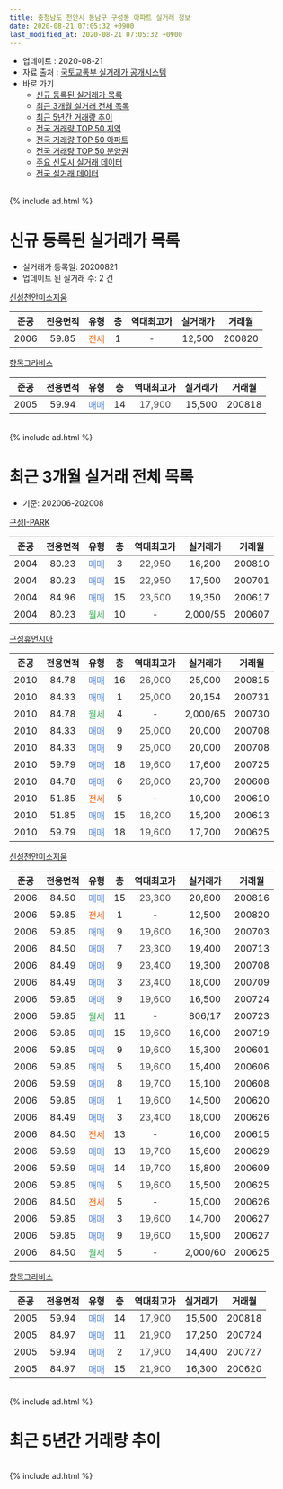 ```yaml
---
title: 충청남도 천안시 동남구 구성동 아파트 실거래 정보
date: 2020-08-21 07:05:32 +0900
last_modified_at: 2020-08-21 07:05:32 +0900
---
```


* 업데이트 : 2020-08-21
* 자료 출처 : [국토교통부 실거래가 공개시스템](http://rt.molit.go.kr)
* 바로 가기
    * [신규 등록된 실거래가 목록](#신규-등록된-실거래가-목록)
    * [최근 3개월 실거래 전체 목록](#최근-3개월-실거래-전체-목록)
    * [최근 5년간 거래량 추이](#최근-5년간-거래량-추이)
    * [전국 거래량 TOP 50 지역](https://inasie.github.io/apt-trade-info/최근-3개월-전국에서-가장-거래가-많이-발생한-지역)
    * [전국 거래량 TOP 50 아파트](https://inasie.github.io/apt-trade-info/최근-3개월-전국에서-가장-거래가-많이-발생한-아파트)
    * [전국 거래량 TOP 50 분양권](https://inasie.github.io/apt-trade-info/최근-3개월-전국에서-가장-거래가-많이-발생한-분양권)
    * [주요 신도시 실거래 데이터](https://inasie.github.io/apt-trade-info/주요-신도시)
    * [전국 실거래 데이터](https://inasie.github.io/apt-trade-info/전국)
<br>
{% include ad.html %}
<br>

# 신규 등록된 실거래가 목록
* 실거래가 등록일: 20200821
* 업데이트 된 실거래 수: 2 건


[신성천안미소지움](https://search.naver.com/search.naver?query=%EC%B6%A9%EC%B2%AD%EB%82%A8%EB%8F%84+%EC%B2%9C%EC%95%88%EC%8B%9C+%EB%8F%99%EB%82%A8%EA%B5%AC+%EA%B5%AC%EC%84%B1%EB%8F%99+%EC%8B%A0%EC%84%B1%EC%B2%9C%EC%95%88%EB%AF%B8%EC%86%8C%EC%A7%80%EC%9B%80)

|준공|전용면적|유형|층|역대최고가|실거래가|거래월|
|:---:|:---:|:---:|:---:|:---:|:---:|:---:|
|2006|59.85|<span style="color:#ff5a00">전세</span>|1|<span style="color:#444444">-</span>|12,500|200820|

[향목그라비스](https://search.naver.com/search.naver?query=%EC%B6%A9%EC%B2%AD%EB%82%A8%EB%8F%84+%EC%B2%9C%EC%95%88%EC%8B%9C+%EB%8F%99%EB%82%A8%EA%B5%AC+%EA%B5%AC%EC%84%B1%EB%8F%99+%ED%96%A5%EB%AA%A9%EA%B7%B8%EB%9D%BC%EB%B9%84%EC%8A%A4)

|준공|전용면적|유형|층|역대최고가|실거래가|거래월|
|:---:|:---:|:---:|:---:|:---:|:---:|:---:|
|2005|59.94|<span style="color:#4285f3">매매</span>|14|<span style="color:#444444">17,900</span>|15,500|200818|


<br>
{% include ad.html %}
<br>

# 최근 3개월 실거래 전체 목록
* 기준: 202006-202008


[구성I-PARK](https://search.naver.com/search.naver?query=%EC%B6%A9%EC%B2%AD%EB%82%A8%EB%8F%84+%EC%B2%9C%EC%95%88%EC%8B%9C+%EB%8F%99%EB%82%A8%EA%B5%AC+%EA%B5%AC%EC%84%B1%EB%8F%99+%EA%B5%AC%EC%84%B1I-PARK)

|준공|전용면적|유형|층|역대최고가|실거래가|거래월|
|:---:|:---:|:---:|:---:|:---:|:---:|:---:|
|2004|80.23|<span style="color:#4285f3">매매</span>|3|<span style="color:#444444">22,950</span>|16,200|200810|
|2004|80.23|<span style="color:#4285f3">매매</span>|15|<span style="color:#444444">22,950</span>|17,500|200701|
|2004|84.96|<span style="color:#4285f3">매매</span>|15|<span style="color:#444444">23,500</span>|19,350|200617|
|2004|80.23|<span style="color:#34a853">월세</span>|10|<span style="color:#444444">-</span>|2,000/55|200607|

[구성휴먼시아](https://search.naver.com/search.naver?query=%EC%B6%A9%EC%B2%AD%EB%82%A8%EB%8F%84+%EC%B2%9C%EC%95%88%EC%8B%9C+%EB%8F%99%EB%82%A8%EA%B5%AC+%EA%B5%AC%EC%84%B1%EB%8F%99+%EA%B5%AC%EC%84%B1%ED%9C%B4%EB%A8%BC%EC%8B%9C%EC%95%84)

|준공|전용면적|유형|층|역대최고가|실거래가|거래월|
|:---:|:---:|:---:|:---:|:---:|:---:|:---:|
|2010|84.78|<span style="color:#4285f3">매매</span>|16|<span style="color:#444444">26,000</span>|25,000|200815|
|2010|84.33|<span style="color:#4285f3">매매</span>|1|<span style="color:#444444">25,000</span>|20,154|200731|
|2010|84.78|<span style="color:#34a853">월세</span>|4|<span style="color:#444444">-</span>|2,000/65|200730|
|2010|84.33|<span style="color:#4285f3">매매</span>|9|<span style="color:#444444">25,000</span>|20,000|200708|
|2010|84.33|<span style="color:#4285f3">매매</span>|9|<span style="color:#444444">25,000</span>|20,000|200708|
|2010|59.79|<span style="color:#4285f3">매매</span>|18|<span style="color:#444444">19,600</span>|17,600|200725|
|2010|84.78|<span style="color:#4285f3">매매</span>|6|<span style="color:#444444">26,000</span>|23,700|200608|
|2010|51.85|<span style="color:#ff5a00">전세</span>|5|<span style="color:#444444">-</span>|10,000|200610|
|2010|51.85|<span style="color:#4285f3">매매</span>|15|<span style="color:#444444">16,200</span>|15,200|200613|
|2010|59.79|<span style="color:#4285f3">매매</span>|18|<span style="color:#444444">19,600</span>|17,700|200625|

[신성천안미소지움](https://search.naver.com/search.naver?query=%EC%B6%A9%EC%B2%AD%EB%82%A8%EB%8F%84+%EC%B2%9C%EC%95%88%EC%8B%9C+%EB%8F%99%EB%82%A8%EA%B5%AC+%EA%B5%AC%EC%84%B1%EB%8F%99+%EC%8B%A0%EC%84%B1%EC%B2%9C%EC%95%88%EB%AF%B8%EC%86%8C%EC%A7%80%EC%9B%80)

|준공|전용면적|유형|층|역대최고가|실거래가|거래월|
|:---:|:---:|:---:|:---:|:---:|:---:|:---:|
|2006|84.50|<span style="color:#4285f3">매매</span>|15|<span style="color:#444444">23,300</span>|20,800|200816|
|2006|59.85|<span style="color:#ff5a00">전세</span>|1|<span style="color:#444444">-</span>|12,500|200820|
|2006|59.85|<span style="color:#4285f3">매매</span>|9|<span style="color:#444444">19,600</span>|16,300|200703|
|2006|84.50|<span style="color:#4285f3">매매</span>|7|<span style="color:#444444">23,300</span>|19,400|200713|
|2006|84.49|<span style="color:#4285f3">매매</span>|9|<span style="color:#444444">23,400</span>|19,300|200708|
|2006|84.49|<span style="color:#4285f3">매매</span>|3|<span style="color:#444444">23,400</span>|18,000|200709|
|2006|59.85|<span style="color:#4285f3">매매</span>|9|<span style="color:#444444">19,600</span>|16,500|200724|
|2006|59.85|<span style="color:#34a853">월세</span>|11|<span style="color:#444444">-</span>|806/17|200723|
|2006|59.85|<span style="color:#4285f3">매매</span>|15|<span style="color:#444444">19,600</span>|16,000|200719|
|2006|59.85|<span style="color:#4285f3">매매</span>|9|<span style="color:#444444">19,600</span>|15,300|200601|
|2006|59.85|<span style="color:#4285f3">매매</span>|5|<span style="color:#444444">19,600</span>|15,400|200606|
|2006|59.59|<span style="color:#4285f3">매매</span>|8|<span style="color:#444444">19,700</span>|15,100|200608|
|2006|59.85|<span style="color:#4285f3">매매</span>|1|<span style="color:#444444">19,600</span>|14,500|200620|
|2006|84.49|<span style="color:#4285f3">매매</span>|3|<span style="color:#444444">23,400</span>|18,000|200626|
|2006|84.50|<span style="color:#ff5a00">전세</span>|13|<span style="color:#444444">-</span>|16,000|200615|
|2006|59.59|<span style="color:#4285f3">매매</span>|13|<span style="color:#444444">19,700</span>|15,600|200629|
|2006|59.59|<span style="color:#4285f3">매매</span>|14|<span style="color:#444444">19,700</span>|15,800|200609|
|2006|59.85|<span style="color:#4285f3">매매</span>|5|<span style="color:#444444">19,600</span>|15,500|200625|
|2006|84.50|<span style="color:#ff5a00">전세</span>|5|<span style="color:#444444">-</span>|15,000|200626|
|2006|59.85|<span style="color:#4285f3">매매</span>|3|<span style="color:#444444">19,600</span>|14,700|200627|
|2006|59.85|<span style="color:#4285f3">매매</span>|9|<span style="color:#444444">19,600</span>|15,900|200627|
|2006|84.50|<span style="color:#34a853">월세</span>|5|<span style="color:#444444">-</span>|2,000/60|200625|

[향목그라비스](https://search.naver.com/search.naver?query=%EC%B6%A9%EC%B2%AD%EB%82%A8%EB%8F%84+%EC%B2%9C%EC%95%88%EC%8B%9C+%EB%8F%99%EB%82%A8%EA%B5%AC+%EA%B5%AC%EC%84%B1%EB%8F%99+%ED%96%A5%EB%AA%A9%EA%B7%B8%EB%9D%BC%EB%B9%84%EC%8A%A4)

|준공|전용면적|유형|층|역대최고가|실거래가|거래월|
|:---:|:---:|:---:|:---:|:---:|:---:|:---:|
|2005|59.94|<span style="color:#4285f3">매매</span>|14|<span style="color:#444444">17,900</span>|15,500|200818|
|2005|84.97|<span style="color:#4285f3">매매</span>|11|<span style="color:#444444">21,900</span>|17,250|200724|
|2005|59.94|<span style="color:#4285f3">매매</span>|2|<span style="color:#444444">17,900</span>|14,400|200727|
|2005|84.97|<span style="color:#4285f3">매매</span>|15|<span style="color:#444444">21,900</span>|16,300|200620|


<br>
{% include ad.html %}
<br>

# 최근 5년간 거래량 추이


<div style="width:100%;">
    <canvas id="deal_progress" height="200"></canvas>
</div>

<script>
new Chart(document.getElementById("deal_progress"), {
    type: 'line',
    data: {
        labels: ['201508','201509','201510','201511','201512','201601','201602','201603','201604','201605','201606','201607','201608','201609','201610','201611','201612','201701','201702','201703','201704','201705','201706','201707','201708','201709','201710','201711','201712','201801','201802','201803','201804','201805','201806','201807','201808','201809','201810','201811','201812','201901','201902','201903','201904','201905','201906','201907','201908','201909','201910','201911','201912','202001','202002','202003','202004','202005','202006','202007','202008'],
        datasets: [{
            label: '매매',
            pointRadius: 1,
            data: [7, 8, 10, 7, 6, 6, 10, 11, 3, 2, 14, 4, 10, 7, 12, 9, 5, 7, 7, 4, 4, 7, 11, 6, 8, 11, 5, 1, 6, 5, 3, 11, 7, 12, 6, 9, 7, 7, 5, 5, 5, 6, 6, 8, 9, 7, 7, 7, 6, 6, 13, 13, 17, 17, 13, 14, 14, 13, 15, 13, 4],
            borderColor: "rgba(255, 201, 14, 1)",
            backgroundColor: "rgba(255, 201, 14, 0.5)",
            fill: false,
            lineTension: 0
        },{
            label: '전월세',
            pointRadius: 1,
            data: [6, 3, 11, 6, 7, 7, 1, 9, 12, 7, 1, 3, 5, 3, 4, 9, 3, 5, 6, 3, 1, 2, 7, 5, 5, 6, 2, 4, 2, 5, 8, 6, 10, 5, 5, 6, 7, 3, 5, 5, 8, 7, 4, 6, 2, 3, 6, 10, 5, 7, 6, 3, 2, 6, 2, 6, 3, 5, 5, 2, 1],
            borderColor: "rgba(0, 141, 185, 1)",
            backgroundColor: "rgba(0, 141, 185, 0.5)",
            fill: false,
            lineTension: 0
        }
        ]
    },
    options: {
        responsive: true,
        title: {
            display: false
        },
        tooltips: {
            mode: 'index',
            intersect: false
        },
        hover: {
            mode: 'nearest',
            intersect: true
        },
        scales: {
            xAxes: [{
                display: true,
                scaleLabel: {
                    display: true,
                    labelString: '년/월'
                }
            }],
            yAxes: [{
                display: true,
                ticks: {
                    suggestedMin: 0,
                },
                scaleLabel: {
                    display: true,
                    labelString: '실거래 수'
                }
            }]
        }
    }
});

</script>


<br>
{% include ad.html %}
<br>

